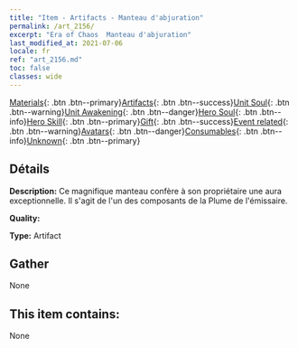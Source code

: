 ```yaml
---
title: "Item - Artifacts - Manteau d'abjuration"
permalink: /art_2156/
excerpt: "Era of Chaos  Manteau d'abjuration"
last_modified_at: 2021-07-06
locale: fr
ref: "art_2156.md"
toc: false
classes: wide
---
```

 [Materials](/ItemsFR/){: .btn .btn--primary}[Artifacts](/ItemsFR/Artifacts/){: .btn .btn--success}[Unit Soul](/ItemsFR/UnitSoul/){: .btn .btn--warning}[Unit Awakening](/ItemsFR/UnitAwakening/){: .btn .btn--danger}[Hero Soul](/ItemsFR/HeroSoul/){: .btn .btn--info}[Hero Skill](/ItemsFR/HeroSkill/){: .btn .btn--primary}[Gift](/ItemsFR/Gift/){: .btn .btn--success}[Event related](/ItemsFR/Events/){: .btn .btn--warning}[Avatars](/ItemsFR/Avatars/){: .btn .btn--danger}[Consumables](/ItemsFR/Consumables/){: .btn .btn--info}[Unknown](/ItemsFR/Unknown/){: .btn .btn--primary}

## Détails
 **Description:** Ce magnifique manteau confère à son propriétaire une aura exceptionnelle. Il s'agit de l'un des composants de la Plume de l'émissaire.

 **Quality:** 

 **Type:** Artifact

## Gather

  None

## This item contains:

  None

